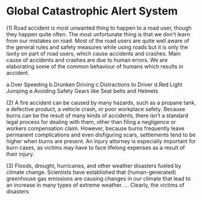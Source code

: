 # Global Catastrophic Alert System
(1) Road accident is most unwanted thing to happen to a road user, though they happen quite often. The most unfortunate thing is that we don't learn from our mistakes on road. Most of the road users are quite well aware of the general rules and safety measures while using roads but it is only the laxity on part of road users, which cause accidents and crashes. Main cause of accidents and crashes are due to human errors. We are elaborating some of the common behaviour of humans which results in accident.

a.Over Speeding
b.Drunken Driving
c.Distractions to Driver
d.Red Light Jumping
e.Avoiding Safety Gears like Seat belts and Helmets

(2) A fire accident can be caused by many hazards, such as a propane tank, a defective product, a vehicle crash, or poor workplace safety. Because burns can be the result of many kinds of accidents, there isn’t a standard legal process for dealing with them, other than filing a negligence or workers compensation claim. However, because burns frequently leave permanent complications and even disfiguring scars, settlements tend to be higher when burns are present. An injury attorney is especially important for burn cases, as victims may have to face lifelong expenses as a result of their injury.

(3) Floods, drought, hurricanes, and other weather disasters fueled by climate change. Scientists have established that (human-generated) greenhouse gas emissions are causing changes in our climate that lead to an increase in many types of extreme weather. ... Clearly, the victims of disasters 

